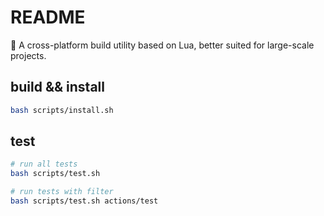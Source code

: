 # README

🌟 A cross-platform build utility based on Lua, better suited for large-scale projects.

## build && install

```bash
bash scripts/install.sh
```

## test

```bash
# run all tests
bash scripts/test.sh

# run tests with filter
bash scripts/test.sh actions/test
```
